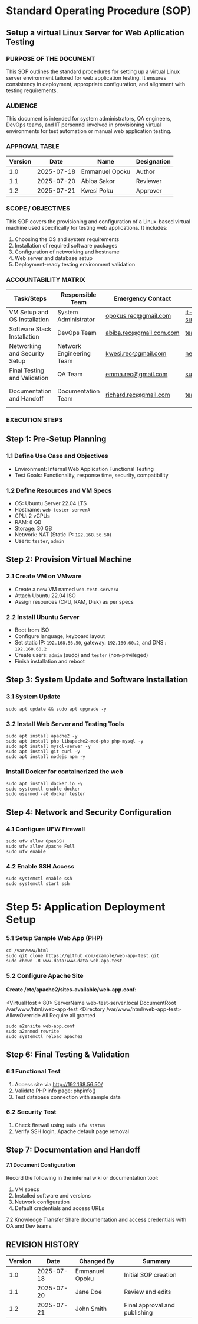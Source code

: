 # Standard Operating Procedure (SOP)
## Setup a virtual Linux Server for Web Apllication Testing

### PURPOSE OF THE DOCUMENT
This SOP outlines the standard procedures for setting up a virtual Linux server environment tailored for web application testing. It ensures consistency in deployment, appropriate configuration, and alignment with testing requirements.

### AUDIENCE
This document is intended for system administrators, QA engineers, DevOps teams, and IT personnel involved in provisioning virtual environments for test automation or manual web application testing.

### APPROVAL TABLE

| Version | Date       | Name                        | Designation |
|---------|------------|-----------------------------|-------------|
| 1.0     | 2025-07-18 | Emmanuel Opoku              | Author      |
| 1.1     | 2025-07-20 | Abiba Sakor                 | Reviewer    |
| 1.2     | 2025-07-21 | Kwesi Poku                  | Approver    |

### SCOPE / OBJECTIVES

This SOP covers the provisioning and configuration of a Linux-based virtual machine used specifically for testing web applications. It includes:
1. Choosing the OS and system requirements
2. Installation of required software packages
3. Configuration of networking and hostname
4. Web server and database setup
5. Deployment-ready testing environment validation

### ACCOUNTABILITY MATRIX

| Task/Steps                          | Responsible Team         | Emergency Contact       | Non-Emergency Contact  | Reviewer          |
|-------------------------------------|---------------------------|--------------------------|------------------------|-------------------|
| VM Setup and OS Installation        | System Administrator      | opokus.rec@gmail.com     | it-support109@gmail.com | IT Manager        |
| Software Stack Installation         | DevOps Team               | abiba.rec@gmail.com.com  | team89@gmail.com        | DevOps Lead       |
| Networking and Security Setup       | Network Engineering Team  | kwesi.rec@gmail.com      | netsec120@gmail.com     | Network Manager   |
| Final Testing and Validation        | QA Team                   | emma.rec@gmail.com       | support49@gmail.com     | QA Manager        |
| Documentation and Handoff          | Documentation Team        | richard.rec@gmail.com     | team89@gmail.com        | Tech Writer Lead  |

### EXECUTION STEPS
## Step 1: Pre-Setup Planning
### 1.1 Define Use Case and Objectives  
- Environment: Internal Web Application Functional Testing  
- Test Goals: Functionality, response time, security, compatibility

### 1.2 Define Resources and VM Specs  
- OS: Ubuntu Server 22.04 LTS  
- Hostname: `web-tester-serverA`  
- CPU: 2 vCPUs  
- RAM: 8 GB  
- Storage: 30 GB  
- Network: NAT (Static IP: `192.168.56.50`)  
- Users: `tester`, `admin`

## Step 2: Provision Virtual Machine

### 2.1 Create VM on VMware  
- Create a new VM named `web-test-serverA`  
- Attach Ubuntu 22.04 ISO  
- Assign resources (CPU, RAM, Disk) as per specs

### 2.2 Install Ubuntu Server  
- Boot from ISO  
- Configure language, keyboard layout  
- Set static IP: `192.168.56.50`, gateway: `192.160.60.2`, and DNS : `192.168.60.2` 
- Create users: `admin` (sudo) and `tester` (non-privileged)  
- Finish installation and reboot

## Step 3: System Update and Software Installation

### 3.1 System Update  
`sudo apt update && sudo apt upgrade -y`

### 3.2 Install Web Server and Testing Tools
```
sudo apt install apache2 -y
sudo apt install php libapache2-mod-php php-mysql -y
sudo apt install mysql-server -y
sudo apt install git curl -y
sudo apt install nodejs npm -y
```
###  Install Docker for containerized the web
``` 
sudo apt install docker.io -y
sudo systemctl enable docker
sudo usermod -aG docker tester
``` 
## Step 4: Network and Security Configuration

### 4.1 Configure UFW Firewall
```
sudo ufw allow OpenSSH
sudo ufw allow Apache Full
sudo ufw enable
```
### 4.2 Enable SSH Access
```
sudo systemctl enable ssh
sudo systemctl start ssh
```
# Step 5: Application Deployment Setup

### 5.1 Setup Sample Web App (PHP)
```
cd /var/www/html
sudo git clone https://github.com/example/web-app-test.git
sudo chown -R www-data:www-data web-app-test
```
### 5.2 Configure Apache Site

#### Create /etc/apache2/sites-available/web-app.conf: 
<VirtualHost *:80>
    ServerName web-test-server.local
    DocumentRoot /var/www/html/web-app-test
    <Directory /var/www/html/web-app-test>
        AllowOverride All
        Require all granted
    </Directory>
</VirtualHost>

```
sudo a2ensite web-app.conf
sudo a2enmod rewrite
sudo systemctl reload apache2
```
## Step 6: Final Testing & Validation

### 6.1 Functional Test

1. Access site via http://192.168.56.50/
2. Validate PHP info page: phpinfo()
3. Test database connection with sample data

### 6.2 Security Test
1. Check firewall using `sudo ufw status`
2. Verify SSH login, Apache default page removal

## Step 7: Documentation and Handoff
#### 7.1 Document Configuration
Record the following in the internal wiki or documentation tool:
1. VM specs
2. Installed software and versions
3. Network configuration
4. Default credentials and access URLs

7.2 Knowledge Transfer
Share documentation and access credentials with QA and Dev teams.

## REVISION HISTORY
| Version	| Date	| Changed By |	Summary |
|---------|-------|------------|----------|
|1.0   |2025-07-18 |Emmanuel Opoku	| Initial SOP creation |
|1.1	|2025-07-20	|Jane Doe	        |Review and edits |
|1.2	|2025-07-21	|John Smith	      |Final approval and publishing |



